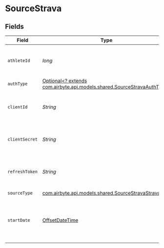 # SourceStrava


## Fields

| Field                                                                                                                 | Type                                                                                                                  | Required                                                                                                              | Description                                                                                                           | Example                                                                                                               |
| --------------------------------------------------------------------------------------------------------------------- | --------------------------------------------------------------------------------------------------------------------- | --------------------------------------------------------------------------------------------------------------------- | --------------------------------------------------------------------------------------------------------------------- | --------------------------------------------------------------------------------------------------------------------- |
| `athleteId`                                                                                                           | *long*                                                                                                                | :heavy_check_mark:                                                                                                    | The Athlete ID of your Strava developer application.                                                                  | 17831421                                                                                                              |
| `authType`                                                                                                            | [Optional<? extends com.airbyte.api.models.shared.SourceStravaAuthType>](../../models/shared/SourceStravaAuthType.md) | :heavy_minus_sign:                                                                                                    | N/A                                                                                                                   |                                                                                                                       |
| `clientId`                                                                                                            | *String*                                                                                                              | :heavy_check_mark:                                                                                                    | The Client ID of your Strava developer application.                                                                   | 12345                                                                                                                 |
| `clientSecret`                                                                                                        | *String*                                                                                                              | :heavy_check_mark:                                                                                                    | The Client Secret of your Strava developer application.                                                               | fc6243f283e51f6ca989aab298b17da125496f50                                                                              |
| `refreshToken`                                                                                                        | *String*                                                                                                              | :heavy_check_mark:                                                                                                    | The Refresh Token with the activity: read_all permissions.                                                            | fc6243f283e51f6ca989aab298b17da125496f50                                                                              |
| `sourceType`                                                                                                          | [com.airbyte.api.models.shared.SourceStravaStrava](../../models/shared/SourceStravaStrava.md)                         | :heavy_check_mark:                                                                                                    | N/A                                                                                                                   |                                                                                                                       |
| `startDate`                                                                                                           | [OffsetDateTime](https://docs.oracle.com/javase/8/docs/api/java/time/OffsetDateTime.html)                             | :heavy_check_mark:                                                                                                    | UTC date and time. Any data before this date will not be replicated.                                                  | 2021-03-01T00:00:00Z                                                                                                  |